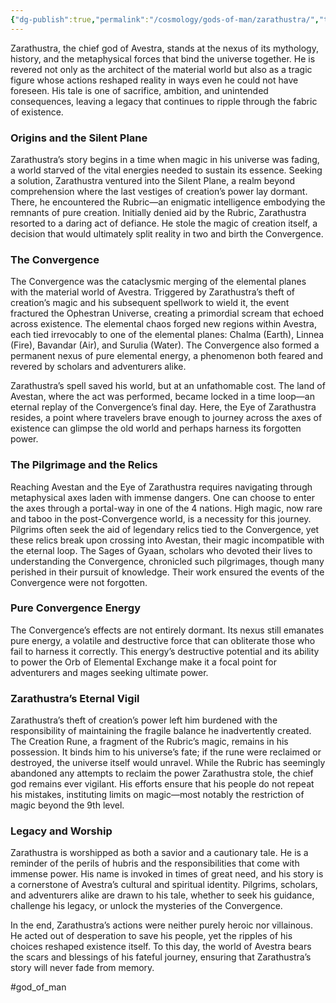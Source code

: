 ```yaml
---
{"dg-publish":true,"permalink":"/cosmology/gods-of-man/zarathustra/","tags":["gardenEntry"]}
---
```


Zarathustra, the chief god of Avestra, stands at the nexus of its mythology, history, and the metaphysical forces that bind the universe together. He is revered not only as the architect of the material world but also as a tragic figure whose actions reshaped reality in ways even he could not have foreseen. His tale is one of sacrifice, ambition, and unintended consequences, leaving a legacy that continues to ripple through the fabric of existence.

### Origins and the Silent Plane

Zarathustra’s story begins in a time when magic in his universe was fading, a world starved of the vital energies needed to sustain its essence. Seeking a solution, Zarathustra ventured into the Silent Plane, a realm beyond comprehension where the last vestiges of creation’s power lay dormant. There, he encountered the Rubric—an enigmatic intelligence embodying the remnants of pure creation. Initially denied aid by the Rubric, Zarathustra resorted to a daring act of defiance. He stole the magic of creation itself, a decision that would ultimately split reality in two and birth the Convergence.

### The Convergence

The Convergence was the cataclysmic merging of the elemental planes with the material world of Avestra. Triggered by Zarathustra’s theft of creation’s magic and his subsequent spellwork to wield it, the event fractured the Ophestran Universe, creating a primordial scream that echoed across existence. The elemental chaos forged new regions within Avestra, each tied irrevocably to one of the elemental planes: Chalma (Earth), Linnea (Fire), Bavandar (Air), and Surulia (Water). The Convergence also formed a permanent nexus of pure elemental energy, a phenomenon both feared and revered by scholars and adventurers alike.

Zarathustra’s spell saved his world, but at an unfathomable cost. The land of Avestan, where the act was performed, became locked in a time loop—an eternal replay of the Convergence’s final day. Here, the Eye of Zarathustra resides, a point where travelers brave enough to journey across the axes of existence can glimpse the old world and perhaps harness its forgotten power.

### The Pilgrimage and the Relics

Reaching Avestan and the Eye of Zarathustra requires navigating through metaphysical axes laden with immense dangers. One can choose to enter the axes through a portal-way in one of the 4 nations. High magic, now rare and taboo in the post-Convergence world, is a necessity for this journey. Pilgrims often seek the aid of legendary relics tied to the Convergence, yet these relics break upon crossing into Avestan, their magic incompatible with the eternal loop. The Sages of Gyaan, scholars who devoted their lives to understanding the Convergence, chronicled such pilgrimages, though many perished in their pursuit of knowledge. Their work ensured the events of the Convergence were not forgotten.

### Pure Convergence Energy

The Convergence’s effects are not entirely dormant. Its nexus still emanates pure energy, a volatile and destructive force that can obliterate those who fail to harness it correctly. This energy’s destructive potential and its ability to power the Orb of Elemental Exchange make it a focal point for adventurers and mages seeking ultimate power.

### Zarathustra’s Eternal Vigil

Zarathustra’s theft of creation’s power left him burdened with the responsibility of maintaining the fragile balance he inadvertently created. The Creation Rune, a fragment of the Rubric’s magic, remains in his possession. It binds him to his universe’s fate; if the rune were reclaimed or destroyed, the universe itself would unravel. While the Rubric has seemingly abandoned any attempts to reclaim the power Zarathustra stole, the chief god remains ever vigilant. His efforts ensure that his people do not repeat his mistakes, instituting limits on magic—most notably the restriction of magic beyond the 9th level.

### Legacy and Worship

Zarathustra is worshipped as both a savior and a cautionary tale. He is a reminder of the perils of hubris and the responsibilities that come with immense power. His name is invoked in times of great need, and his story is a cornerstone of Avestra’s cultural and spiritual identity. Pilgrims, scholars, and adventurers alike are drawn to his tale, whether to seek his guidance, challenge his legacy, or unlock the mysteries of the Convergence.

  

In the end, Zarathustra’s actions were neither purely heroic nor villainous. He acted out of desperation to save his people, yet the ripples of his choices reshaped existence itself. To this day, the world of Avestra bears the scars and blessings of his fateful journey, ensuring that Zarathustra’s story will never fade from memory.

#god_of_man